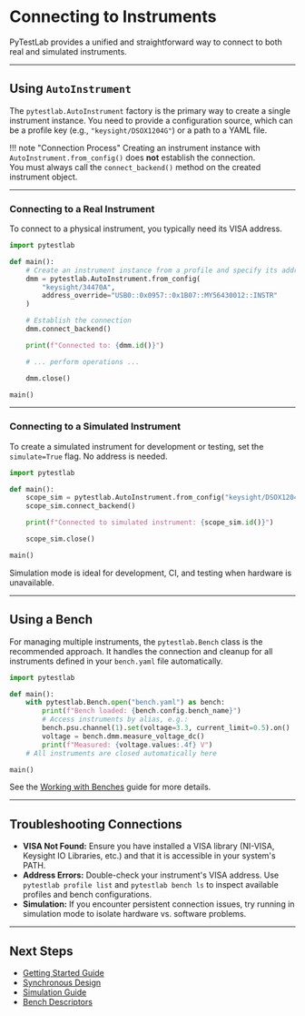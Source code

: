 # Connecting to Instruments

PyTestLab provides a unified and straightforward way to connect to both real and simulated instruments.

---

## Using `AutoInstrument`

The `pytestlab.AutoInstrument` factory is the primary way to create a single instrument instance. You need to provide a configuration source, which can be a profile key (e.g., `"keysight/DSOX1204G"`) or a path to a YAML file.

!!! note "Connection Process"
    Creating an instrument instance with `AutoInstrument.from_config()` does **not** establish the connection.  
    You must always call the `connect_backend()` method on the created instrument object.

---

### Connecting to a Real Instrument

To connect to a physical instrument, you typically need its VISA address.

```python
import pytestlab

def main():
    # Create an instrument instance from a profile and specify its address
    dmm = pytestlab.AutoInstrument.from_config(
        "keysight/34470A",
        address_override="USB0::0x0957::0x1B07::MY56430012::INSTR"
    )

    # Establish the connection
    dmm.connect_backend()

    print(f"Connected to: {dmm.id()}")

    # ... perform operations ...

    dmm.close()

main()
```

---

### Connecting to a Simulated Instrument

To create a simulated instrument for development or testing, set the `simulate=True` flag. No address is needed.

```python
import pytestlab

def main():
    scope_sim = pytestlab.AutoInstrument.from_config("keysight/DSOX1204G", simulate=True)
    scope_sim.connect_backend()

    print(f"Connected to simulated instrument: {scope_sim.id()}")

    scope_sim.close()

main()
```

Simulation mode is ideal for development, CI, and testing when hardware is unavailable.

---

## Using a Bench

For managing multiple instruments, the `pytestlab.Bench` class is the recommended approach. It handles the connection and cleanup for all instruments defined in your `bench.yaml` file automatically.

```python
import pytestlab

def main():
    with pytestlab.Bench.open("bench.yaml") as bench:
        print(f"Bench loaded: {bench.config.bench_name}")
        # Access instruments by alias, e.g.:
        bench.psu.channel(1).set(voltage=3.3, current_limit=0.5).on()
        voltage = bench.dmm.measure_voltage_dc()
        print(f"Measured: {voltage.values:.4f} V")
    # All instruments are closed automatically here

main()
```

See the [Working with Benches](bench_descriptors.md) guide for more details.

---

## Troubleshooting Connections

- **VISA Not Found:** Ensure you have installed a VISA library (NI-VISA, Keysight IO Libraries, etc.) and that it is accessible in your system's PATH.
- **Address Errors:** Double-check your instrument's VISA address. Use `pytestlab profile list` and `pytestlab bench ls` to inspect available profiles and bench configurations.
- **Simulation:** If you encounter persistent connection issues, try running in simulation mode to isolate hardware vs. software problems.

---

## Next Steps

- [Getting Started Guide](getting_started.md)
- [Synchronous Design](async_vs_sync.md)
- [Simulation Guide](simulation.md)
- [Bench Descriptors](bench_descriptors.md)
